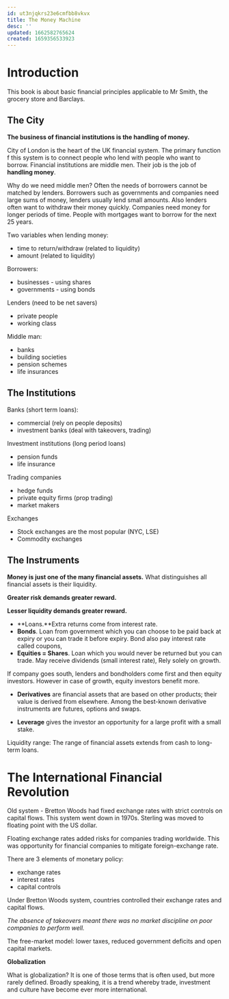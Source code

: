```yaml
---
id: ut3njqkrs23e6cmfbb8vkvx
title: The Money Machine
desc: ''
updated: 1662582765624
created: 1659356533923
---
```


# Introduction

This book is about basic financial principles applicable to Mr Smith, the grocery store and Barclays.

## The City

**The business of financial institutions is the handling of money.**

City of London is the heart of the UK financial system. The primary function f this system is to connect people who lend with people who want to borrow. Financial institutions are middle men. Their job is the job of **handling money**.

Why do we need middle men? Often the needs of borrowers cannot be matched by lenders. Borrowers such as governments and companies need large sums of money, lenders usually lend small amounts. Also lenders often want to withdraw their money quickly. Companies need money for longer periods of time. People with mortgages want to borrow for the next 25 years.

Two variables when lending money:

- time to return/withdraw (related to liquidity)
- amount (related to liquidity)

Borrowers:
- businesses - using shares
- governments - using bonds

Lenders (need to be net savers)
- private people
- working class

Middle man:
- banks
- building societies
- pension schemes
- life insurances


## The Institutions

Banks (short term loans):
- commercial (rely on people deposits)
- investment banks (deal with takeovers, trading)

Investment institutions (long period loans)
- pension funds
- life insurance

Trading companies
- hedge funds
- private equity firms (prop trading)
- market makers

Exchanges
- Stock exchanges are the most popular (NYC, LSE)
- Commodity exchanges

## The Instruments

**Money is just one of the many financial assets.** What distinguishes all financial assets is their liquidity.

**Greater risk demands greater reward.**

**Lesser liquidity demands greater reward.**

- **Loans.**Extra returns come from interest rate.
- **Bonds**. Loan from government which you can choose to be paid back at expiry or you can trade it before expiry. Bond also pay interest rate called coupons,
- **Equities = Shares**. Loan which you would never be returned but you can trade. May receive dividends (small interest rate), Rely solely on growth.

If company goes south, lenders and bondholders come first and then equity investors. However in case of growth, equity investors benefit more.


- **Derivatives** are financial assets that are based on other products; their value is derived from elsewhere. Among the best-known derivative instruments are futures, options and swaps.

- **Leverage** gives the investor an opportunity for a large profit with a small stake.

Liquidity range: The range of financial assets extends from cash to long-term loans.

# The International Financial Revolution

Old system - Bretton Woods had fixed exchange rates with strict controls on capital flows. This system went down in 1970s. Sterling was moved to floating point with the US dollar.

Floating exchange rates added risks for companies trading worldwide. This was opportunity for financial companies to mitigate foreign-exchange rate.

There are 3 elements of monetary policy:
- exchange rates
- interest rates
- capital controls

Under Bretton Woods system, countries controlled their exchange rates and capital flows.


*The absence of takeovers meant there was no market discipline on poor companies to perform well.*


The free-market model: lower taxes, reduced government deficits and open capital markets.

**Globalization**

What is globalization? It is one of those terms that is often used, but more rarely defined. Broadly
speaking, it is a trend whereby trade, investment and culture have become ever more international.
